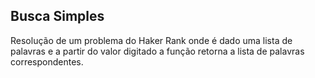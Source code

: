 ## Busca Simples

Resolução de um problema do Haker Rank onde é dado uma lista de palavras e a partir do valor digitado a função retorna a lista de palavras correspondentes.
